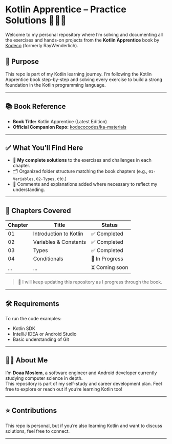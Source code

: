 # Kotlin Apprentice – Practice Solutions 📘🧑‍💻

Welcome to my personal repository where I’m solving and documenting all the exercises and hands-on projects from the **Kotlin Apprentice** book by [Kodeco](https://www.kodeco.com/books/kotlin-apprentice) (formerly RayWenderlich).

## 📌 Purpose

This repo is part of my Kotlin learning journey. I’m following the Kotlin Apprentice book step-by-step and solving every exercise to build a strong foundation in the Kotlin programming language.

---

## 📚 Book Reference

- **Book Title:** Kotlin Apprentice (Latest Edition)
- **Official Companion Repo:** [kodecocodes/ka-materials](https://github.com/kodecocodes/ka-materials)

---

## ✅ What You’ll Find Here

- 🧠 **My complete solutions** to the exercises and challenges in each chapter.
- 🗂️ Organized folder structure matching the book chapters (e.g., `01-Variables`, `02-Types`, etc.)
- 💬 Comments and explanations added where necessary to reflect my understanding.

---

## 🧱 Chapters Covered

| Chapter | Title                      | Status       |
|---------|----------------------------|--------------|
| 01      | Introduction to Kotlin     | ✅ Completed  |
| 02      | Variables & Constants      | ✅ Completed  |
| 03      | Types                      | ✅ Completed  |
| 04      | Conditionals               | 🔄 In Progress |
| ...     | ...                        | ⏳ Coming soon |

> 📌 I will keep updating this repository as I progress through the book.

---

## 🛠 Requirements

To run the code examples:
- Kotlin SDK
- IntelliJ IDEA or Android Studio
- Basic understanding of Git

---

## 🙋‍♀️ About Me

I’m **Doaa Moslem**, a software engineer and Android developer currently studying computer science in depth.  
This repository is part of my self-study and career development plan. Feel free to explore or reach out if you’re learning Kotlin too!

---

## ⭐ Contributions

This repo is personal, but if you’re also learning Kotlin and want to discuss solutions, feel free to connect.

---

